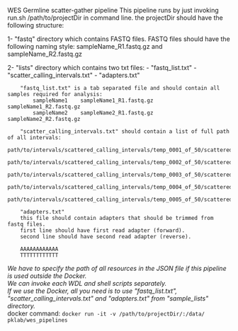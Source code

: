 WES Germline scatter-gather pipeline
This pipeline runs by just invoking run.sh /path/to/projectDir in command line.
the projectDir should have the following structure:  

1- "fastq" directory which contains FASTQ files. FASTQ files should have the following naming style:
    sampleName_R1.fastq.gz and sampleName_R2.fastq.gz

2- "lists" directory which contains two txt files:
    - "fastq_list.txt"
    - "scatter_calling_intervals.txt"
    - "adapters.txt"

        "fastq_list.txt" is a tab separated file and should contain all samples required for analysis:
            sampleName1    sampleName1_R1.fastq.gz    sampleName1_R2.fastq.gz
            sampleName2    sampleName2_R1.fastq.gz    sampleName2_R2.fastq.gz

        "scatter_calling_intervals.txt" should contain a list of full path of all intervals:
        path/to/intervals/scattered_calling_intervals/temp_0001_of_50/scattered.interval_list
        path/to/intervals/scattered_calling_intervals/temp_0002_of_50/scattered.interval_list
        path/to/intervals/scattered_calling_intervals/temp_0003_of_50/scattered.interval_list
        path/to/intervals/scattered_calling_intervals/temp_0004_of_50/scattered.interval_list
        path/to/intervals/scattered_calling_intervals/temp_0005_of_50/scattered.interval_list

        "adapters.txt"
        this file should contain adapters that should be trimmed from fastq files.
        first line should have first read adapter (forward).
        second line should have second read adapter (reverse).

        AAAAAAAAAAAA
        TTTTTTTTTTTT

*We have to specify the path of all resources in the JSON file if this pipeline is used outside the Docker.*  
*We can invoke each WDL and shell scripts separately.*  
*If we use the Docker, all you need is to use "fastq_list.txt", "scatter_calling_intervals.txt" and "adapters.txt" from "sample_lists" directory.*  
docker command: `docker run -it -v /path/to/projectDir/:/data/ pklab/wes_pipelines`